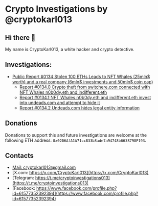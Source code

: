 # Crypto Investigations by @cryptokarl013

## Hi there 👋

My name is CryptoKarl013, a white hacker and crypto detective.

## Investigations:
* [Public Report #0134 Stolen 100 ETHs Leads to NFT Whales (25mln$ worth) and a real company (6mln$ investments and 50mln$ coin cap)](https://cryptokarl013.github.io/report-0134-stolen-ETHs-Leads-to-NFT-Whales-n0b0dy-indifferent-and-investments-into-a-real-company-undeadscom)
  * [Report #0134.0 Crypto theft from switchere.com connected with NFT Whales n0b0dy.eth and indifferent.eth](https://cryptokarl013.github.io/report-0134-stolen-ETHs-Leads-to-NFT-Whales-n0b0dy-indifferent-and-investments-into-a-real-company-undeadscom/report-0134.0-crypto-theft-from-switchere.com-connected-with-nft-whales-n0b0dy.eth-and-indifferent.eth)
  * [Report #0134.1 NFT Whales n0b0dy.eth and indifferent.eth invest into undeads.com and attempt to hide it](https://cryptokarl013.github.io/report-0134-stolen-ETHs-Leads-to-NFT-Whales-n0b0dy-indifferent-and-investments-into-a-real-company-undeadscom/report-0134.1-n0b0dy.eth-and-indifferent.eth-invest-in-undeads.com-and-attempt-to-hide-it)
  * [Report #0134.2 Undeads.com hides legal entity information](https://cryptokarl013.github.io/report-0134-stolen-ETHs-Leads-to-NFT-Whales-n0b0dy-indifferent-and-investments-into-a-real-company-undeadscom/report-0134.2-undeadscom-lacks-clear-official-legal-entity-information)

## Donations
Donations to support this and future investigations are welcome at the following ETH address: `0x0206AfA1A71cc833b8ade7a94748b6638798F193`.

## Contacts
* [Mail: cryptokarl013@gmail.com](mailto:cryptokarl013@gmail.com)
* [X.com: https://x.com/CryptoKarl013](https://x.com/CryptoKarl013)
* [Telegram: https://t.me/cryptoinvestigations013](https://t.me/cryptoinvestigations013)
* [Facebook: https://www.facebook.com/profile.php?id=61577352392394](https://www.facebook.com/profile.php?id=61577352392394)
